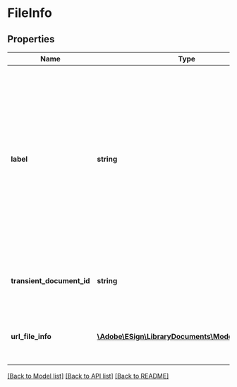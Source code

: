 # FileInfo

## Properties
Name | Type | Description | Notes
------------ | ------------- | ------------- | -------------
**label** | **string** | The unique label value of a file info element. In case of custom workflow this will map a file to corresponding file element in workflow definition. This must be specified in case of custom workflow agreement creation request | [optional] 
**transient_document_id** | **string** | ID for a transient document that will be added to the library document | [optional] 
**url_file_info** | [**\Adobe\ESign\LibraryDocuments\Model\URLFileInfo**](URLFileInfo.md) | URL for an external document to add to the library document | [optional] 

[[Back to Model list]](../README.md#documentation-for-models) [[Back to API list]](../README.md#documentation-for-api-endpoints) [[Back to README]](../README.md)


